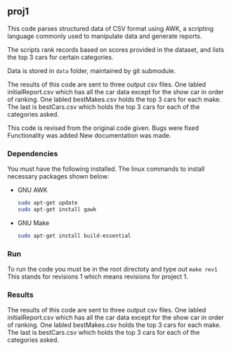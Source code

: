 ## proj1

This code parses structured data of CSV format using AWK, a scripting language commonly used to manipulate data and generate reports. 

The scripts rank records based on scores provided in the dataset, and lists the top 3 cars for certain categories.

Data is stored in `data` folder, maintained by git submodule.

The results of this code are sent to three output csv files.
One labled initialReport.csv which has all the car data except for the show car in order of ranking.
One labled bestMakes.csv holds the top 3 cars for each make.
The last is bestCars.csv which holds the top 3 cars for each of the categories asked.


This code is revised from the original code given.
Bugs were fixed
Functionality was added
New documentation was made.






### Dependencies 

You must have the following installed. The linux commands to install necessary packages shown below: 

* GNU AWK
  ```sh
  sudo apt-get update
  sudo apt-get install gawk
  ```
* GNU Make
  ```sh
  sudo apt-get install build-essential
  ```

### Run

To run the code you must be in the root directoty and type out
`make rev1`
This stands for revisions 1 which means revisions for project 1. 

### Results

The results of this code are sent to three output csv files.
One labled initialReport.csv which has all the car data except for the show car in order of ranking.
One labled bestMakes.csv holds the top 3 cars for each make.
The last is bestCars.csv which holds the top 3 cars for each of the categories asked.


